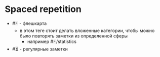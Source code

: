 # Spaced repetition
- #🃏 - флешкарта
	- в этом теге стоит делать вложенные категории, чтобы можно было повторять заметки из определенной сферы
		- например #🃏/statistics  
- #⏳ - регулярные заметки